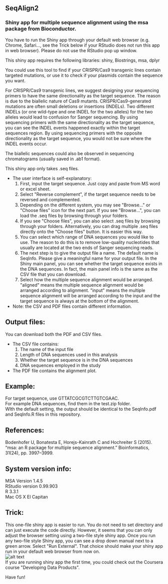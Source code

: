 ## SeqAlign2
### Shiny app for multiple sequence alignment using the msa package from Bioconductor.

You have to run the Shiny app through your default web browser (e.g. Chrome, Safari..., see the Trick below if your RStudio does not run this app in web browser). Please do not use the RStudio pop up window.   

This shiny app requires the following libraries: 
shiny, Biostrings, msa, dplyr  

You could use this tool to find if your CRISPR/Cas9 transgenic lines contain targeted mutations, or use it to check if your plasmids contain the sequence you want.  

For CRISPR/Cas9 transgenic lines, we suggest designing your sequencing primers to have the same directionality as the target sequence. The reason is due to the biallelic nature of Cas9 mutants. CRISPR/Cas9-generated mutations are often small deletions or insertions (INDELs). Two different INDELs (or one wild-type and one INDEL for the two alleles) for the two alleles would lead to confusion for Sanger sequencing. By using sequencing primers with the same directionality as the target sequence, you can see the INDEL events happened exactly within the target sequences region. By using sequencing primers with the opposite directionality as the target sequence, you would not be sure where the INDEL events occur.

The biallelic sequences could also be observed in sequencing chromatograms (usually saved in .ab1 format).

This shiny app only takes .seq files.

  * The user interface is self-explanatory:  
    1. First, input the target sequence. Just copy and paste from MS word or excel sheet. 
    2. Select "Reverse complement", if the target sequence needs to be reversed and complemented.
    3. Depending on the different system, you may see "Browse..." or "Choose files" icon for the next part. If you see "Browse...", you can load the .seq files by browsing through your folders.
    4. If you see "Choose files", you can also select .seq files by browsing through your folders. Alternatively, you can drag multiple .seq files directly onto the "Choose files" button. It is easier this way.
    5. You can select which range of DNA sequences you would like to use. The reason to do this is to remove low-quality nucleotides that usually are located at the two ends of Sanger sequencing reads.  
    6. The next step is to give the output file a name. The default name is SeqInfo. Please give a meaningful name for your output file. In the Shiny main panel, you can see whether the target sequence exists in the DNA sequences. In fact, the main panel info is the same as the CSV file that you can download.
    7. Select how the multiple sequence alignment would be arranged. "aligned" means the multiple sequence alignment would be arranged according to alignment. "input" means the multiple sequence alignment will be arranged according to the input and the target sequence is always at the bottom of the alignment. 
  * Note: the CSV and PDF files contain different information. 

## Output files:
You can download both the PDF and CSV files.  
  * The CSV file contains: 
    1. The name of the input file
    2. Length of DNA sequences used in this analysis
    3. Whether the target sequence is in the DNA sequences
    4. DNA sequences employed in the study
  * The PDF file contains the alignment plot.

## Example:
For target sequence, use GTTATCGCGTCTTGTCGAAC.  
For example DNA sequences, find them in the test.zip folder.  
WIth the default setting, the output should be identical to the SeqInfo.pdf and SeqInfo.R files in this repository. 

## References:
Bodenhofer U, Bonatesta E, Horejs-Kainrath C and Hochreiter S (2015). “msa: an R package for multiple sequence alignment.” Bioinformatics, 31(24), pp. 3997–3999.

## System version info:
MSA Version 1.4.5  
RStudio version 0.99.903  
R 3.3.1  
Mac OS X El Capitan  

## Trick:
This one-file shiny app is easier to run. You do not need to set directory and can just execute the code directly. However, it seems that you can only adjust the browser setting using a two-file style shiny app. Once you run any two-file style Shiny app, you can see a drop down manual next to a green arrow. Select "Run External". That choice should make your shiny app run in your default web browser from now on.  
![alt text](http://shiny.rstudio.com/tutorial/lesson1/images/launch-options.png "Logo Title Text 1")  
If you are running shiny app the first time, you could check out the Coursera course "Developing Data Products". 

Have fun!
